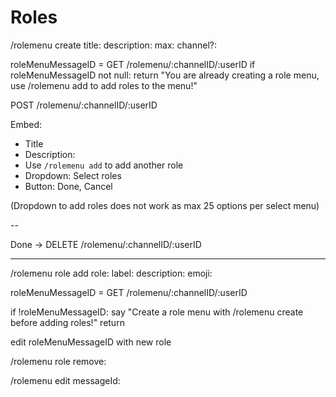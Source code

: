 # Roles

/rolemenu create title: description: max: channel?:

roleMenuMessageID = GET /rolemenu/:channelID/:userID
if roleMenuMessageID not null:
    return "You are already creating a role menu, use /rolemenu add to add roles to the menu!"

POST /rolemenu/:channelID/:userID

Embed: 
* Title
* Description:
* Use `/rolemenu add` to add another role
* Dropdown: Select roles
* Button: Done, Cancel

(Dropdown to add roles does not work as max 25 options per select menu)

--

Done -> DELETE /rolemenu/:channelID/:userID

---

/rolemenu role add role: label: description: emoji:

roleMenuMessageID = GET /rolemenu/:channelID/:userID

if !roleMenuMessageID:
    say "Create a role menu with /rolemenu create before adding roles!"
    return

edit roleMenuMessageID with new role

/rolemenu role remove:

/rolemenu edit messageId:
